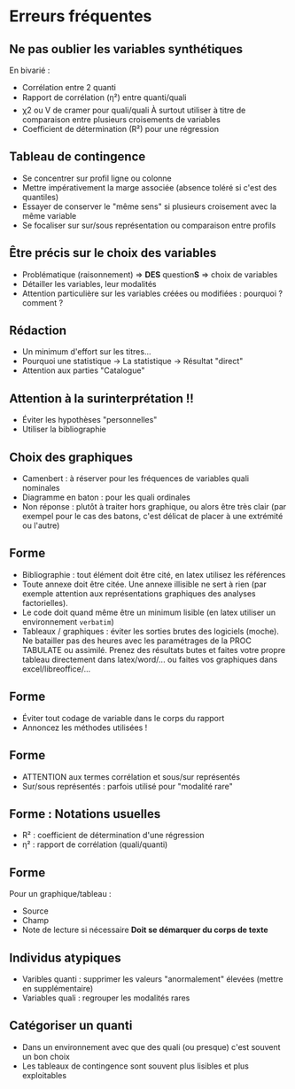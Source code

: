 <!-- .slide: class="slide" -->
# Erreurs fréquentes





<!-- .slide: class="slide" -->
## Ne pas oublier les variables synthétiques
En bivarié :
- Corrélation entre 2 quanti 
- Rapport de corrélation (η²) entre quanti/quali
- χ2 ou V de cramer pour quali/quali
À surtout utiliser à titre de comparaison entre plusieurs croisements de variables
- Coefficient de détermination (R²) pour une régression






<!-- .slide: class="slide" -->
## Tableau de contingence
- Se concentrer sur profil ligne ou colonne
- Mettre impérativement la marge associée (absence toléré si c'est des quantiles)
- Essayer de conserver le "même sens" si plusieurs croisement avec la même variable
- Se focaliser sur sur/sous représentation ou comparaison entre profils







<!-- .slide: class="slide" -->
## Être précis sur le choix des variables
- Problématique (raisonnement) => **DES** question**S** => choix de variables
- Détailler les variables, leur modalités
- Attention particulière sur les variables créées ou modifiées : pourquoi ? comment ?






<!-- .slide: class="slide" -->
## Rédaction
- Un minimum d'effort sur les titres...
- Pourquoi une statistique -> La statistique -> Résultat "direct"
- Attention aux parties "Catalogue"






<!-- .slide: class="slide" -->
## Attention à la surinterprétation !!
- Éviter les hypothèses "personnelles"
- Utiliser la bibliographie






<!-- .slide: class="slide" -->
## Choix des graphiques
- Camenbert : à réserver pour les fréquences de variables quali nominales
- Diagramme en baton : pour les quali ordinales
- Non réponse : plutôt à traiter hors graphique, ou alors être très clair (par exempel pour le cas des batons, c'est délicat de placer à une extrémité ou l'autre)







<!-- .slide: class="slide" -->
## Forme
- Bibliographie : tout élément doit être cité, en latex utilisez les références
- Toute annexe doit être citée. Une annexe illisible ne sert à rien (par exemple attention aux représentations graphiques des analyses factorielles).
- Le code doit quand même être un minimum lisible (en latex utiliser un environnement `verbatim`)
- Tableaux / graphiques : éviter les sorties brutes des logiciels (moche). Ne batailler pas des heures avec les paramétrages de la PROC TABULATE ou assimilé. Prenez des résultats butes et faites votre propre tableau directement dans latex/word/... ou faites vos graphiques dans excel/libreoffice/... 






<!-- .slide: class="slide" -->
## Forme
- Éviter tout codage de variable dans le corps du rapport
- Annoncez les méthodes utilisées !






<!-- .slide: class="slide" -->
## Forme
- ATTENTION aux termes corrélation et sous/sur représentés
- Sur/sous représentés : parfois utilisé pour "modalité rare"





<!-- .slide: class="slide" -->
## Forme : Notations usuelles
- R² : coefficient de détermination d'une régression
- η² : rapport de corrélation (quali/quanti)





<!-- .slide: class="slide" -->
## Forme
Pour un graphique/tableau : 
- Source
- Champ
- Note de lecture si nécessaire
**Doit se démarquer du corps de texte**





<!-- .slide: class="slide" -->
## Individus atypiques
- Varibles quanti : supprimer les valeurs "anormalement" élevées (mettre en supplémentaire)
- Variables quali : regrouper les modalités rares






<!-- .slide: class="slide" -->
## Catégoriser un quanti
- Dans un environnement avec que des quali (ou presque) c'est souvent un bon choix
- Les tableaux de contingence sont souvent plus lisibles et plus exploitables

